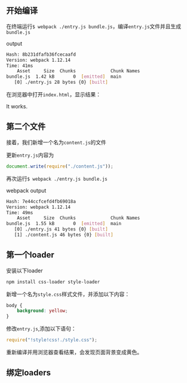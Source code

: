 ## 开始编译

在终端运行`$ webpack ./entry.js bundle.js`，编译`entry.js`文件并且生成`bundle.js`


output
```bash
Hash: 8b231dfafb36fcecaafd
Version: webpack 1.12.14
Time: 41ms
    Asset     Size  Chunks             Chunk Names
bundle.js  1.42 kB       0  [emitted]  main
   [0] ./entry.js 28 bytes {0} [built]
```

在浏览器中打开`index.html`，显示结果：

It works.

## 第二个文件

接着，我们新增一个名为`content.js`的文件

更新`entry.js`内容为
```js
document.write(require("./content.js"));
```

再次运行`$ webpack ./entry.js bundle.js`

webpack output
```bash
Hash: 7e44ccfcefd4fb69018a
Version: webpack 1.12.14
Time: 49ms
    Asset     Size  Chunks             Chunk Names
bundle.js  1.55 kB       0  [emitted]  main
   [0] ./entry.js 41 bytes {0} [built]
   [1] ./content.js 46 bytes {0} [built]
```

## 第一个loader

安装以下loader
```bash
npm install css-loader style-loader
```

新增一个名为`style.css`样式文件，并添加以下内容：
```css
body {
    background: yellow;
}
```

修改`entry.js`,添加以下语句：
```js
require("!style!css!./style.css");
```

重新编译并用浏览器查看结果，会发现页面背景变成黄色。

## 绑定loaders

